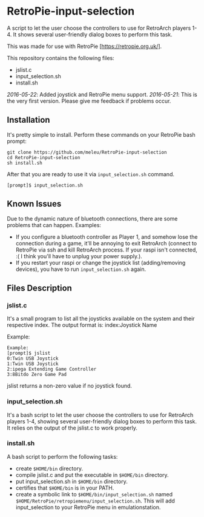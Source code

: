 # RetroPie-input-selection
A script to let the user choose the controllers to use for RetroArch players 1-4. It shows several user-friendly dialog boxes to perform this task.

This was made for use with RetroPie [https://retropie.org.uk/].

This repository contains the following files:
- jslist.c
- input_selection.sh
- install.sh


*2016-05-22*: Added joystick and RetroPie menu support.
*2016-05-21*: This is the very first version. Please give me feedback if problems occur.

## Installation
It's pretty simple to install. Perform these commands on your RetroPie bash prompt:
```
git clone https://github.com/meleu/RetroPie-input-selection
cd RetroPie-input-selection
sh install.sh
```

After that you are ready to use it via `input_selection.sh` command.
```
[prompt]$ input_selection.sh
```


## Known Issues
Due to the dynamic nature of bluetooth connections, there are some problems that can happen. Examples:
- If you configure a bluetooth controller as Player 1, and somehow lose the connection during a game, it'll be annoying to exit RetroArch (connect to RetroPie via ssh and kill RetroArch process. If your raspi isn't connected, :( I think you'll have to unplug your power supply.).
- If you restart your raspi or change the joystick list (adding/removing devices), you have to run `input_selection.sh` again.


## Files Description
### jslist.c
It's a small program to list all the joysticks available on the system and their respective index. The output format is:
index:Joystick Name

Example:
```
Example:
[prompt]$ jslist
0:Twin USB Joystick
1:Twin USB Joystick
2:ipega Extending Game Controller
3:8Bitdo Zero Game Pad
```
jslist returns a non-zero value if no joystick found.


### input_selection.sh
It's a bash script to let the user choose the controllers to use for RetroArch players 1-4, showing several user-friendly dialog boxes to perform this task. It relies on the output of the jslist.c to work properly.


### install.sh
A bash script to perform the following tasks:
- create `$HOME/bin` directory.
- compile jslist.c and put the executable in `$HOME/bin` directory.
- put input_selection.sh in `$HOME/bin` directory.
- certifies that `$HOME/bin` is in your PATH.
- create a symbolic link to `$HOME/bin/input_selection.sh` named `$HOME/RetroPie/retropiemenu/input_selection.sh`. This will add input_selection to your RetroPie menu in emulationstation.
